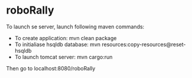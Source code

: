 # roboRally

To launch se server, launch following maven commands:
* To create application: mvn clean package
* To initialiase hsqldb database: mvn resources:copy-resources@reset-hsqldb
* To launch tomcat server: mvn cargo:run

Then go to localhost:8080/roboRally
